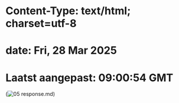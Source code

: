 # Content-Type: text/html; charset=utf-8
# date: Fri, 28 Mar 2025
# Laatst aangepast: 09:00:54 GMT

(![05 response.md](<../../../../../../../../Downloads/05 response.png>))